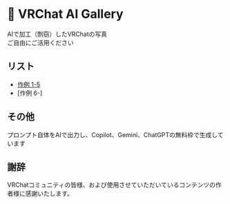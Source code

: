 # 🎨 VRChat AI Gallery

AIで加工（剽窃）したVRChatの写真  
ご自由にご活用ください

## リスト
- [作例 1-5](List1-5.md)
- [作例 6-]

## その他

プロンプト自体をAIで出力し、Copilot、Gemini、ChatGPTの無料枠で生成しています  

## 謝辞

VRChatコミュニティの皆様、および使用させていただいているコンテンツの作者様に感謝いたします。

